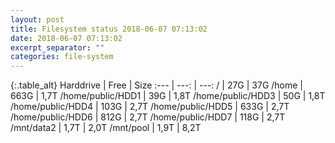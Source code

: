 ```yaml
---
layout: post
title: Filesystem status 2018-06-07 07:13:02
date: 2018-06-07 07:13:02
excerpt_separator: ""
categories: file-system
---
```

{:.table_alt}
Harddrive | Free | Size
:--- | ---: | ---:
/ | 27G | 37G
/home | 663G | 1,7T
/home/public/HDD1 | 39G | 1,8T
/home/public/HDD3 | 50G | 1,8T
/home/public/HDD4 | 103G | 2,7T
/home/public/HDD5 | 633G | 2,7T
/home/public/HDD6 | 812G | 2,7T
/home/public/HDD7 | 118G | 2,7T
/mnt/data2 | 1,7T | 2,0T
/mnt/pool | 1,9T | 8,2T
